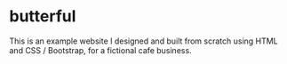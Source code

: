 # butterful

This is an example website I designed and built from scratch using HTML and CSS / Bootstrap, for a fictional cafe business.
